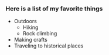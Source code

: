 ### Here is a list of my favorite things
* Outdoors 
  * Hiking 
  * Rock climbing 
* Making crafts 
* Traveling to historical places
